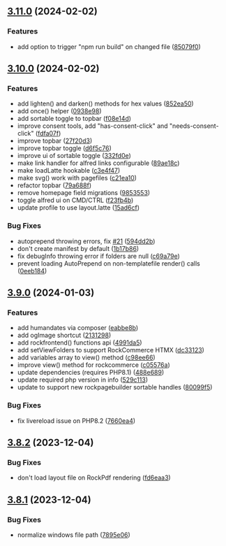 ## [3.11.0](https://github.com/baumrock/RockFrontend/compare/v3.10.0...v3.11.0) (2024-02-02)


### Features

* add option to trigger "npm run build" on changed file ([85079f0](https://github.com/baumrock/RockFrontend/commit/85079f029a3c220146487d459f4023a64710b56f))

## [3.10.0](https://github.com/baumrock/RockFrontend/compare/v3.9.0...v3.10.0) (2024-02-02)


### Features

* add lighten() and darken() methods for hex values ([852ea50](https://github.com/baumrock/RockFrontend/commit/852ea5008d8220e1724aacf54af05e8888f8237a))
* add once() helper ([0938e98](https://github.com/baumrock/RockFrontend/commit/0938e98c84f88b7ff585f8d89494edabeafc53a0))
* add sortable toggle to topbar ([f08e14d](https://github.com/baumrock/RockFrontend/commit/f08e14d39d3c55b9a3728e46dbb90d9966638b39))
* improve consent tools, add "has-consent-click" and "needs-consent-click" ([fdfa07f](https://github.com/baumrock/RockFrontend/commit/fdfa07fe31afba74ce9e456afe8742761b5c2270))
* improve topbar ([27f20d3](https://github.com/baumrock/RockFrontend/commit/27f20d3ab00ab7b6a8fd80d35921551fe8bd5179))
* improve topbar toggle ([d6f5c76](https://github.com/baumrock/RockFrontend/commit/d6f5c762d5a23666227c893d0ff06360f5431f76))
* improve ui of sortable toggle ([332fd0e](https://github.com/baumrock/RockFrontend/commit/332fd0e65fc1438cded81a2842dc2173f50bf2a0))
* make link handler for alfred links configurable ([89ae18c](https://github.com/baumrock/RockFrontend/commit/89ae18c67dbc44cd89a46ddf2458627518e1d836))
* make loadLatte hookable ([c3e4f47](https://github.com/baumrock/RockFrontend/commit/c3e4f47196d5d5f86759a503a418211a370ff7c7))
* make svg() work with pagefiles ([c21ea10](https://github.com/baumrock/RockFrontend/commit/c21ea10f72fda25588504b2c9b4b60a5f265aa3a))
* refactor topbar ([79a688f](https://github.com/baumrock/RockFrontend/commit/79a688ff6907193c9072858ee4f099c452f0cf07))
* remove homepage field migrations ([9853553](https://github.com/baumrock/RockFrontend/commit/9853553bbb5a24cdb0fb6563d5a62d39280f48ed))
* toggle alfred ui on CMD/CTRL ([f23fb4b](https://github.com/baumrock/RockFrontend/commit/f23fb4ba7b1a70fab54b68a291454c059b00b804))
* update profile to use layout.latte ([15ad6cf](https://github.com/baumrock/RockFrontend/commit/15ad6cfa032c0b37c6e6db10d608f8d80d975b2e))


### Bug Fixes

* autoprepend throwing errors, fix [#21](https://github.com/baumrock/RockFrontend/issues/21) ([594dd2b](https://github.com/baumrock/RockFrontend/commit/594dd2b1090519cc43f585919e7d47d9c472f381))
* don't create manifest by default ([1b17b86](https://github.com/baumrock/RockFrontend/commit/1b17b862c34133fb67a29373ccf1e82198a917d3))
* fix debugInfo throwing error if folders are null ([c69a79e](https://github.com/baumrock/RockFrontend/commit/c69a79e382d51b2bdc3697886a6a35fc6567aabb))
* prevent loading AutoPrepend on non-templatefile render() calls ([0eeb184](https://github.com/baumrock/RockFrontend/commit/0eeb1840e2eade6f27e9ebbfb4a378b7374324e4))

## [3.9.0](https://github.com/baumrock/RockFrontend/compare/v3.8.2...v3.9.0) (2024-01-03)


### Features

* add humandates via composer ([eabbe8b](https://github.com/baumrock/RockFrontend/commit/eabbe8b2b4d9ece590ec5a30ae6b26f9afe1986c))
* add ogImage shortcut ([2131298](https://github.com/baumrock/RockFrontend/commit/2131298635b09fcefed49fbbbdc1ba4def265a28))
* add rockfrontend() functions api ([4991da5](https://github.com/baumrock/RockFrontend/commit/4991da52481f11d79df9e90a7635b03f7ad64e87))
* add setViewFolders to support RockCommerce HTMX ([dc33123](https://github.com/baumrock/RockFrontend/commit/dc3312329ba620a3008e77fd2117b726c9efbe2a))
* add variables array to view() method ([c98ee66](https://github.com/baumrock/RockFrontend/commit/c98ee667712de44bd697fade8a93dc0a40042a81))
* improve view() method for rockcommerce ([c05576a](https://github.com/baumrock/RockFrontend/commit/c05576a3393c277d4d143938e0ac519e6df4ec6a))
* update dependencies (requires PHP8.1) ([488e689](https://github.com/baumrock/RockFrontend/commit/488e68937c5356504b39adbebe461466c077b306))
* update required php version in info ([529c113](https://github.com/baumrock/RockFrontend/commit/529c113eb36a2c3a47e955d5f68c1264f751811c))
* update to support new rockpagebuilder sortable handles ([80099f5](https://github.com/baumrock/RockFrontend/commit/80099f5770803bff1ff5eee82adba769670a6f83))


### Bug Fixes

* fix livereload issue on PHP8.2 ([7660ea4](https://github.com/baumrock/RockFrontend/commit/7660ea423a6a7ac9d315f61d2c4d682f65f136c5))

## [3.8.2](https://github.com/baumrock/RockFrontend/compare/v3.8.1...v3.8.2) (2023-12-04)


### Bug Fixes

* don't load layout file on RockPdf rendering ([fd6eaa3](https://github.com/baumrock/RockFrontend/commit/fd6eaa33600d8435354e2c1055685349d4b5132a))

## [3.8.1](https://github.com/baumrock/RockFrontend/compare/v3.8.0...v3.8.1) (2023-12-04)


### Bug Fixes

* normalize windows file path ([7895e06](https://github.com/baumrock/RockFrontend/commit/7895e06254329b333d5ac4a38110cbb1b3804209))

